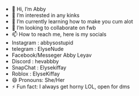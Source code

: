 - 👋 Hi, I’m Abby
- 👀 I’m interested in any kinks
- 🌱 I’m currently learning how to make you cum alot
- 💞️ I’m looking to collaborate on fwb
- 📫 How to reach me, here is my socials
- Instagram : abbysostupid
- telegram : ElyseNude
- Facebook/Messeger Abby Leyav
- Discord : hevabbby
- SnapChat : Elysekiffay
- Roblox : ElyseKiffay
- 😄 Pronouns: She/Her
- ⚡ Fun fact: I always get horny LOL, open for dms




